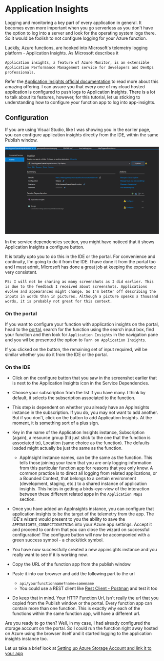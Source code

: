 # Application Insights

Logging and monitoring a key part of every application in general. It becomes even more important when you go serverless as you don't have the option to log into a server and look for the operating system logs there. So it would be foolish to not configure logging for your Azure function. 

Luckily, Azure functions, are hooked into Microsoft's telemetry logging platform - Application Insights. As Microsoft describes it

    Application insights, a feature of Azure Monitor, is an extensible Application Performance Management service for developers and DevOps professionals.

Refer the [Application Insights official documentation](https://docs.microsoft.com/en-us/azure/azure-monitor/app/app-insights-overview) to read more about this amazing offering. I can assure you that every one of my cloud hosted application is configured to push logs to Application Insights. There is a lot to talk about its features, however, for this tutorial, let us sticking to understanding how to configure your function app to log into app-insights. 

## Configuration

If you are using Visual Studio, like I was showing you in the earlier page, you can configure application insights directly from the IDE, within the same Publish window.

![publishoptions6postdeploymentscreen.png](images/publishoptions6postdeploymentscreen.png)

In the service dependencies section, you might have noticed that it shows Application Insights a configure button. 

It is totally upto you to do this in the IDE or the portal. For convenience and continuity, I'm going to do it from the IDE. I have done it from the portal too and I must admit, Microsoft has done a great job at keeping the experience very consistent. 

    PS: I will not be sharing as many screenshots as I did earlier. This is due to the feedback I received about screenshots. Applications evolve and appearances might change. So I'm better off describing the inputs in words than in pictures. Although a picture speaks a thousand words, it is probably not great for this context. 

### On the portal

If you want to configure your function with application insights on the portal, head to the [portal](https://portal.azure.com/), search for the function using the search input box, find your function and then look for `Application Insights` in the navigation pane and you wil be presented the option to `Turn on Application Insights`. 

If you clicked on the button, the remaining set of input required, will be similar whether you do it from the IDE or the portal.

### On the IDE

- Click on the configure button that you saw in the screenshot earlier that is next to the Application Insights icon in the Service Dependencies. 

- Choose your subscription from the list if you have many. I think by default, it selects the subscription associated to the function. 

- This step is dependent on whether you already have an AppInsights instance in the subscription. If you do, you may not want to add another. But if you don't, click on the button to add Application Insights. At the moment, it is something sort of a plus sign.

- Key in the name of the Application Insights instance, Subscription (again), a resource group (I'd just stick to the one that the function is associated to), Location (same choice as the function). The defaults loaded might actually be just the same as the function. 
  - AppInsight instance names, can be the same as the function. This tells those joining your team that you are only logging information from this particular function app for reasons that you only know. A common practice is to direct all logging from related applications, or a Bounded Context, that belongs to a certain environment (development, staging, etc.) to a shared instance of application insights. This helps in getting a birds-eye-view of the interaction between these different related apps in the `Application Maps` section.

- Once you have added an AppInsights instance, you can configure that application insights to be the target of the telemetry from the app. The IDE's wizard would present to you the ability to save the `APPINSIGHTS_CONNECTIONSTRING` into your Azure app settings. Accept it and proceed to confirm that you can close the wizard on successful configuration! The configure button will now be accomponied with a green success symbol - a check/tick symbol.

- You have now successfully created a new appinsights instance and you really want to see if it is working now. 

- Copy the URL of the function app from the publish window

- Paste it into our browser and add the following part to the url
  - `api/yourfunctionname?name=somename`
  - You could use a REST client like [Rest Client - Postman](https://www.postman.com/downloads/) and test it too

- Do keep that in mind. Your HTTP Function Url, isn't really the url that you copied from the Publish window or the portal. Every function app can contain more than one function. This is exactly why each of the functions within the same function app, will have a different url.

Are you ready to go then?
Well, in my case, I had already configured the storage account on the portal. So I could run the function right away hosted on Azure using the browser itself and it started logging to the application insights instance too.

Let us take a brief look at [Setting up Azure Storage Account and link it to your app](./SetupStorageAccounts.md)